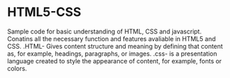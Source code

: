 # HTML5-CSS
Sample code for basic understanding of HTML, CSS and javascript.
Conatins all the necessary function and features avaliable in HTML5 and CSS.
.HTML- Gives content structure and meaning by defining that content as, for example, headings, paragraphs, or images.
.css- is a presentation language created to style the appearance of content, for example, fonts or colors.